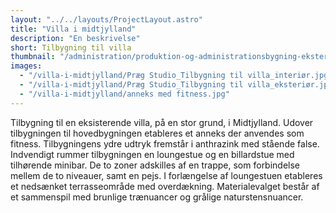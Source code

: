 ```yaml
---
layout: "../../layouts/ProjectLayout.astro"
title: "Villa i midtjylland"
description: "En beskrivelse"
short: Tilbygning til villa
thumbnail: "/administration/produktion-og-administrationsbygning-eksterioer.jpg"
images:
  - "/villa-i-midtjylland/Præg Studio_Tilbygning til villa_interiør.jpg"
  - "/villa-i-midtjylland/Præg Studio_Tilbygning til villa_eksteriør.jpg"
  - "/villa-i-midtjylland/anneks med fitness.jpg"
---
```


Tilbygning til en eksisterende villa, på en stor grund, i Midtjylland. Udover tilbygningen til hovedbygningen etableres et anneks der anvendes som fitness. Tilbygningens ydre udtryk fremstår i anthrazink med stående false. Indvendigt rummer tilbygningen en loungestue og en billardstue med tilhørende minibar. De to zoner adskilles af en trappe, som forbindelse mellem de to niveauer, samt en pejs. I forlængelse af loungestuen etableres et nedsænket terrasseområde med overdækning. Materialevalget består af et sammenspil med brunlige trænuancer og grålige naturstensnuancer.
